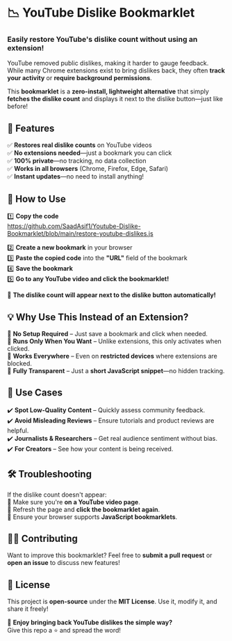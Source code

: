 # 📉 YouTube Dislike Bookmarklet  

### **Easily restore YouTube's dislike count without using an extension!**  

YouTube removed public dislikes, making it harder to gauge feedback. While many Chrome extensions exist to bring dislikes back, they often **track your activity** or **require background permissions**.  

This **bookmarklet** is a **zero-install, lightweight alternative** that simply **fetches the dislike count** and displays it next to the dislike button—just like before!  


## **🚀 Features**  

✅ **Restores real dislike counts** on YouTube videos  
✅ **No extensions needed**—just a bookmark you can click  
✅ **100% private**—no tracking, no data collection  
✅ **Works in all browsers** (Chrome, Firefox, Edge, Safari)  
✅ **Instant updates**—no need to install anything!  


## **📌 How to Use**  

1️⃣ **Copy the code**  
https://github.com/SaadAsif1/Youtube-Dislike-Bookmarklet/blob/main/restore-youtube-dislikes.js

2️⃣ **Create a new bookmark** in your browser  
3️⃣ **Paste the copied code** into the **"URL"** field of the bookmark  
4️⃣ **Save the bookmark**  
5️⃣ **Go to any YouTube video and click the bookmarklet!**  

🎉 **The dislike count will appear next to the dislike button automatically!**  


## **💡 Why Use This Instead of an Extension?**  

🔹 **No Setup Required** – Just save a bookmark and click when needed.  
🔹 **Runs Only When You Want** – Unlike extensions, this only activates when clicked.  
🔹 **Works Everywhere** – Even on **restricted devices** where extensions are blocked.  
🔹 **Fully Transparent** – Just a **short JavaScript snippet**—no hidden tracking.  


## **🎯 Use Cases**  

✔️ **Spot Low-Quality Content** – Quickly assess community feedback.  
✔️ **Avoid Misleading Reviews** – Ensure tutorials and product reviews are helpful.  
✔️ **Journalists & Researchers** – Get real audience sentiment without bias.  
✔️ **For Creators** – See how your content is being received.  


## **🛠 Troubleshooting**  

If the dislike count doesn't appear:  
🔹 Make sure you're **on a YouTube video page**.  
🔹 Refresh the page and **click the bookmarklet again**.  
🔹 Ensure your browser supports **JavaScript bookmarklets**.  


## **👨‍💻 Contributing**  

Want to improve this bookmarklet? Feel free to **submit a pull request** or **open an issue** to discuss new features!  


## **📜 License**  

This project is **open-source** under the **MIT License**. Use it, modify it, and share it freely!  


🚀 **Enjoy bringing back YouTube dislikes the simple way?**  
Give this repo a ⭐️ and spread the word!  
